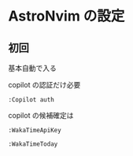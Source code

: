# AstroNvim の設定

## 初回

基本自動で入る

copilot の認証だけ必要

```
:Copilot auth
```

copilot の候補確定は <C-l>

```
:WakaTimeApiKey
```

```
:WakaTimeToday
```
